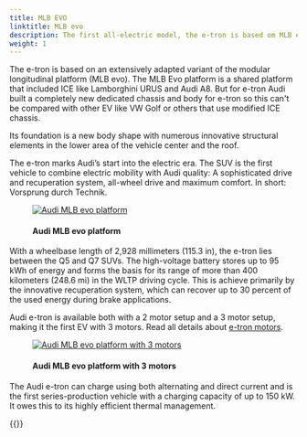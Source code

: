 ```yaml
---
title: MLB EVO
linktitle: MLB evo
description: The first all-electric model, the e-tron is based om MLB evo platform.
weight: 1
---
```

<!-- markdownlint-disable MD033 -->
The e-tron is based on an extensively adapted variant of the modular longitudinal platform (MLB evo).
The MLB Evo platform is a shared platform that included ICE like Lamborghini URUS and Audi A8.
But for e-tron Audi built a completely new dedicated chassis and body for e-tron so this can't be compared with other
EV like VW Golf or others that use modified ICE chassis.

Its foundation is a new body shape with numerous innovative structural elements in the lower area of the vehicle
center and the roof.

The e-tron marks Audi’s start into the electric era. The SUV is the first vehicle to combine
electric mobility with Audi quality: A sophisticated drive and recuperation system, all-wheel
drive and maximum comfort. In short: Vorsprung durch Technik.

<figure>
    <a href="https://media.electrichasgoneaudi.net/multimedia/technology/bev-platforms/mlb-evo/mlbevo1.jpg">
        <img src="https://media.electrichasgoneaudi.net/multimedia/technology/bev-platforms/mlb-evo/mlbevo1s.jpg"
        alt="Audi MLB evo platform" title="Audi MLB evo platform">
    </a>
    <figcaption><h4>Audi MLB evo platform</h4></figcaption>
</figure>

With a wheelbase length of 2,928 millimeters (115.3 in), the e-tron lies between the Q5 and
Q7 SUVs. The high-voltage battery stores up to 95 kWh of energy and forms the basis for its
range of more than 400 kilometers (248.6 mi) in the WLTP driving cycle. This is achieve
primarily by the innovative recuperation system, which can recover up to 30 percent of the
used energy during brake applications.

Audi e-tron is available both with a 2 motor setup and a 3 motor setup, making it the first EV with 3 motors.
Read all details about [e-tron motors](/models/e-tron/drivetrain/motor).

<figure>
    <a href="https://media.electrichasgoneaudi.net/multimedia/technology/bev-platforms/mlb-evo/mlbevo2.jpg">
        <img src="https://media.electrichasgoneaudi.net/multimedia/technology/bev-platforms/mlb-evo/mlbevo2s.jpg"
        alt="Audi MLB evo platform with 3 motors" title="Audi MLB evo platform with 3 motors">
    </a>
    <figcaption><h4>Audi MLB evo platform with 3 motors</h4></figcaption>
</figure>

The Audi e-tron can charge using both alternating and direct
current and is the first series-production vehicle with a charging capacity of up to 150 kW. It
owes this to its highly efficient thermal management.

{{<children description="true" />}}
